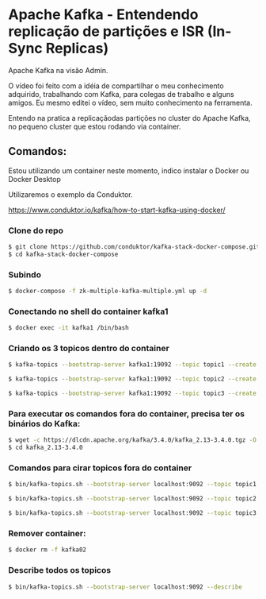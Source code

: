 # Apache Kafka - Entendendo replicação de partições e ISR (In-Sync Replicas)

Apache Kafka na visão Admin.

O vídeo foi feito com a idéia de compartilhar o meu conhecimento adquirido, trabalhando com Kafka, para colegas de trabalho e alguns amigos.
Eu mesmo editei o vídeo, sem muito conhecimento na ferramenta.

Entendo na pratica a replicaçãodas partições no cluster do Apache Kafka, no pequeno cluster que estou rodando via container. 

## Comandos: 
Estou utilizando um container neste momento, indico instalar o Docker ou Docker Desktop

Utilizaremos o exemplo da Conduktor.

https://www.conduktor.io/kafka/how-to-start-kafka-using-docker/

### Clone do repo
```bash
$ git clone https://github.com/conduktor/kafka-stack-docker-compose.git
$ cd kafka-stack-docker-compose
```
### Subindo 
```bash
$ docker-compose -f zk-multiple-kafka-multiple.yml up -d
```
### Conectando no shell do container kafka1
```bash
$ docker exec -it kafka1 /bin/bash
```
### Criando os 3 topicos dentro do container
```bash
$ kafka-topics --bootstrap-server kafka1:19092 --topic topic1 --create --partitions 3 --replication-factor 1

$ kafka-topics --bootstrap-server kafka1:19092 --topic topic2 --create --partitions 3 --replication-factor 2

$ kafka-topics --bootstrap-server kafka1:19092 --topic topic3 --create --partitions 3 --replication-factor 3
```
### Para executar os comandos fora do container, precisa ter os binários do Kafka:
```bash
$ wget -c https://dlcdn.apache.org/kafka/3.4.0/kafka_2.13-3.4.0.tgz -O - | tar -xz
$ cd kafka_2.13-3.4.0
```
### Comandos para cirar topicos fora do container
```bash
$ bin/kafka-topics.sh --bootstrap-server localhost:9092 --topic topic1 --create --partitions 3 --replication-factor 1

$ bin/kafka-topics.sh --bootstrap-server localhost:9092 --topic topic2 --create --partitions 3 --replication-factor 2

$ bin/kafka-topics.sh --bootstrap-server localhost:9092 --topic topic3 --create --partitions 3 --replication-factor 3
```
### Remover container: 
```bash
$ docker rm -f kafka02
```
### Describe todos os topicos
```bash
$ bin/kafka-topics.sh --bootstrap-server localhost:9092 --describe
```
